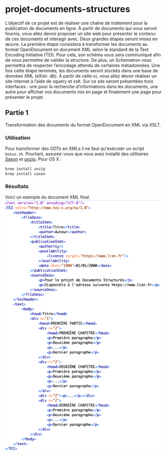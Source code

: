 # projet-documents-structures

L’objectif de ce projet est de réaliser une chaîne de traitement pour la publication de documents en ligne. À partir de documents qui vous seront fournis, vous allez devoir proposer un site web pour présenter le contenu de ces documents et interagir avec.
Deux grandes étapes seront mises en œuvre.
La première étape consistera à transformer les documents au format OpenDocument en document XML selon le standard de la Text Encoding Initiative (TEI). Pour cela, son schéma vous sera communiqué afin de vous permettre de valider la structure. De plus, un Schematron vous permettra de respecter l’encodage attendu de certaines métadonnées.
Une fois cette étape terminée, les documents seront stockés dans une base de données XML (eXist- db). À partir de celle-ci, vous allez devoir réaliser un site internet à l’aide de xquery et xslt. Sur ce site seront présentées trois interfaces : une pour la recherche d’informations dans les documents, une autre pour afficher vos documents mis en page et finalement une page pour présenter le projet.

## Partie 1

Transformation des documents du format OpenDocument en XML via XSLT. 

### Utilisation

Pour transformer des ODTs en XMLs il ne faut qu'exécuter un script ```bonus.sh```. Pourtant, assurez-vous que vous avez installé des utilitaires [Saxon](http://saxon.sourceforge.net/) et [unzip](http://infozip.sourceforge.net/UnZip.html).
Pour OS X : 


```
brew install unzip
brew install saxon
```

### Résultats

Voici un exemple du document XML final.
![Voici un exemple du document XML final.](https://github.com/project178/trash/blob/master/example.png)
